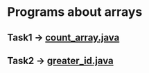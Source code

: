 # Programs about arrays
## Task1 -> [count_array.java](count_array.java)
## Task2 -> [greater_id.java](greater_id.java)
